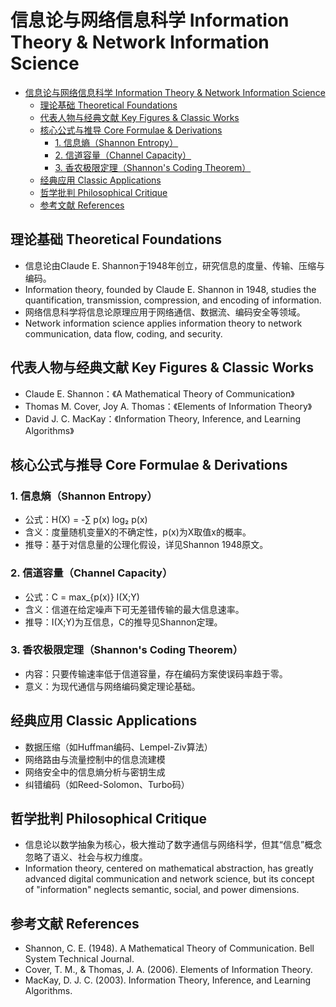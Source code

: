 # 信息论与网络信息科学 Information Theory & Network Information Science


<!-- TOC START -->

- [信息论与网络信息科学 Information Theory & Network Information Science](#信息论与网络信息科学-information-theory-network-information-science)
  - [理论基础 Theoretical Foundations](#理论基础-theoretical-foundations)
  - [代表人物与经典文献 Key Figures & Classic Works](#代表人物与经典文献-key-figures-classic-works)
  - [核心公式与推导 Core Formulae & Derivations](#核心公式与推导-core-formulae-derivations)
    - [1. 信息熵（Shannon Entropy）](#1-信息熵shannon-entropy)
    - [2. 信道容量（Channel Capacity）](#2-信道容量channel-capacity)
    - [3. 香农极限定理（Shannon's Coding Theorem）](#3-香农极限定理shannons-coding-theorem)
  - [经典应用 Classic Applications](#经典应用-classic-applications)
  - [哲学批判 Philosophical Critique](#哲学批判-philosophical-critique)
  - [参考文献 References](#参考文献-references)

<!-- TOC END -->

## 理论基础 Theoretical Foundations

- 信息论由Claude E. Shannon于1948年创立，研究信息的度量、传输、压缩与编码。
- Information theory, founded by Claude E. Shannon in 1948, studies the quantification, transmission, compression, and encoding of information.
- 网络信息科学将信息论原理应用于网络通信、数据流、编码安全等领域。
- Network information science applies information theory to network communication, data flow, coding, and security.

## 代表人物与经典文献 Key Figures & Classic Works

- Claude E. Shannon：《A Mathematical Theory of Communication》
- Thomas M. Cover, Joy A. Thomas：《Elements of Information Theory》
- David J. C. MacKay：《Information Theory, Inference, and Learning Algorithms》

## 核心公式与推导 Core Formulae & Derivations

### 1. 信息熵（Shannon Entropy）

- 公式：H(X) = -∑ p(x) log₂ p(x)
- 含义：度量随机变量X的不确定性，p(x)为X取值x的概率。
- 推导：基于对信息量的公理化假设，详见Shannon 1948原文。

### 2. 信道容量（Channel Capacity）

- 公式：C = max_{p(x)} I(X;Y)
- 含义：信道在给定噪声下可无差错传输的最大信息速率。
- 推导：I(X;Y)为互信息，C的推导见Shannon定理。

### 3. 香农极限定理（Shannon's Coding Theorem）

- 内容：只要传输速率低于信道容量，存在编码方案使误码率趋于零。
- 意义：为现代通信与网络编码奠定理论基础。

## 经典应用 Classic Applications

- 数据压缩（如Huffman编码、Lempel-Ziv算法）
- 网络路由与流量控制中的信息流建模
- 网络安全中的信息熵分析与密钥生成
- 纠错编码（如Reed-Solomon、Turbo码）

## 哲学批判 Philosophical Critique

- 信息论以数学抽象为核心，极大推动了数字通信与网络科学，但其“信息”概念忽略了语义、社会与权力维度。
- Information theory, centered on mathematical abstraction, has greatly advanced digital communication and network science, but its concept of "information" neglects semantic, social, and power dimensions.

## 参考文献 References

- Shannon, C. E. (1948). A Mathematical Theory of Communication. Bell System Technical Journal.
- Cover, T. M., & Thomas, J. A. (2006). Elements of Information Theory.
- MacKay, D. J. C. (2003). Information Theory, Inference, and Learning Algorithms.
